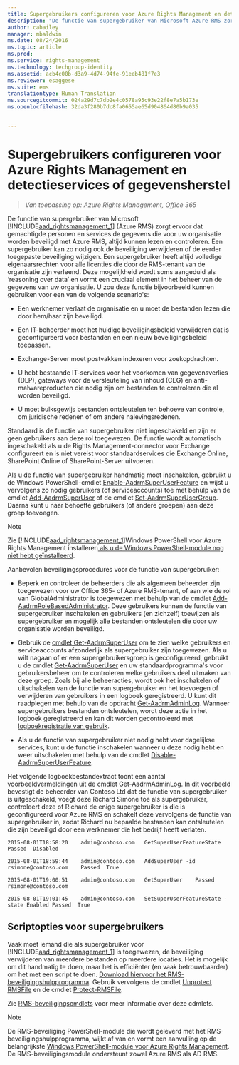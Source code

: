 ```yaml
---
title: Supergebruikers configureren voor Azure Rights Management en detectieservices of gegevensherstel | Azure RMS
description: "De functie van supergebruiker van Microsoft Azure RMS zorgt ervoor dat gemachtigde personen en services de gegevens die voor uw organisatie worden beveiligd met Azure RMS, altijd kunnen lezen en controleren. Een supergebruiker kan zo nodig ook de beveiliging verwijderen of de eerder toegepaste beveiliging wijzigen. Een supergebruiker heeft altijd volledige eigenaarsrechten voor alle licenties die door de RMS-tenant van de organisatie zijn verleend. Deze mogelijkheid wordt soms aangeduid als ‘reasoning over data’ en vormt een cruciaal element in het beheer van de gegevens van uw organisatie."
author: cabailey
manager: mbaldwin
ms.date: 08/24/2016
ms.topic: article
ms.prod: 
ms.service: rights-management
ms.technology: techgroup-identity
ms.assetid: acb4c00b-d3a9-4d74-94fe-91eeb481f7e3
ms.reviewer: esaggese
ms.suite: ems
translationtype: Human Translation
ms.sourcegitcommit: 024a29d7c7db2e4c0578a95c93e22f8e7a5b173e
ms.openlocfilehash: 32da3f280b7dc8fa0655ae65d904864d80b9a035


---
```


# Supergebruikers configureren voor Azure Rights Management en detectieservices of gegevensherstel

>*Van toepassing op: Azure Rights Management, Office 365*

De functie van supergebruiker van Microsoft [!INCLUDE[aad_rightsmanagement_1](../includes/aad_rightsmanagement_1_md.md)] (Azure RMS) zorgt ervoor dat gemachtigde personen en services de gegevens die voor uw organisatie worden beveiligd met Azure RMS, altijd kunnen lezen en controleren. Een supergebruiker kan zo nodig ook de beveiliging verwijderen of de eerder toegepaste beveiliging wijzigen. Een supergebruiker heeft altijd volledige eigenaarsrechten voor alle licenties die door de RMS-tenant van de organisatie zijn verleend. Deze mogelijkheid wordt soms aangeduid als ‘reasoning over data’ en vormt een cruciaal element in het beheer van de gegevens van uw organisatie. U zou deze functie bijvoorbeeld kunnen gebruiken voor een van de volgende scenario's:

-   Een werknemer verlaat de organisatie en u moet de bestanden lezen die door hem/haar zijn beveiligd.

-   Een IT-beheerder moet het huidige beveiligingsbeleid verwijderen dat is geconfigureerd voor bestanden en een nieuw beveiligingsbeleid toepassen.

-   Exchange-Server moet postvakken indexeren voor zoekopdrachten.

-   U hebt bestaande IT-services voor het voorkomen van gegevensverlies (DLP), gateways voor de versleuteling van inhoud (CEG) en anti-malwareproducten die nodig zijn om bestanden te controleren die al worden beveiligd.

-   U moet bulksgewijs bestanden ontsleutelen ten behoeve van controle, om juridische redenen of om andere nalevingsredenen.

Standaard is de functie van supergebruiker niet ingeschakeld en zijn er geen gebruikers aan deze rol toegewezen. De functie wordt automatisch ingeschakeld als u de Rights Management-connector voor Exchange configureert en is niet vereist voor standaardservices die Exchange Online, SharePoint Online of SharePoint-Server uitvoeren.

Als u de functie van supergebruiker handmatig moet inschakelen, gebruikt u de Windows PowerShell-cmdlet [Enable-AadrmSuperUserFeature](https://msdn.microsoft.com/library/azure/dn629400.aspx) en wijst u vervolgens zo nodig gebruikers (of serviceaccounts) toe met behulp van de cmdlet [Add-AadrmSuperUser](https://msdn.microsoft.com/library/azure/dn629411.aspx) of de cmdlet [Set-AadrmSuperUserGroup](https://msdn.microsoft.com/library/azure/mt653943.aspx). Daarna kunt u naar behoefte gebruikers (of andere groepen) aan deze groep toevoegen. 

> [!NOTE]
> Zie [!INCLUDE[aad_rightsmanagement_1](../includes/aad_rightsmanagement_1_md.md)]Windows PowerShell voor Azure Rights Management installeren[ als u de Windows PowerShell-module nog niet hebt geïnstalleerd](install-powershell.md).

Aanbevolen beveiligingsprocedures voor de functie van supergebruiker:

-   Beperk en controleer de beheerders die als algemeen beheerder zijn toegewezen voor uw Office 365- of Azure RMS-tenant, of aan wie de rol van GlobalAdministrator is toegewezen met behulp van de cmdlet [Add-AadrmRoleBasedAdministrator](https://msdn.microsoft.com/library/azure/dn629417.aspx). Deze gebruikers kunnen de functie van supergebruiker inschakelen en gebruikers (en zichzelf) toewijzen als supergebruiker en mogelijk alle bestanden ontsleutelen die door uw organisatie worden beveiligd.

-   Gebruik de [cmdlet Get-AadrmSuperUser](https://msdn.microsoft.com/library/azure/dn629408.aspx) om te zien welke gebruikers en serviceaccounts afzonderlijk als supergebruiker zijn toegewezen. Als u wilt nagaan of er een supergebruikersgroep is geconfigureerd, gebruikt u de cmdlet [Get-AadrmSuperUser](https://msdn.microsoft.com/library/azure/mt653942.aspx) en uw standaardprogramma's voor gebruikersbeheer om te controleren welke gebruikers deel uitmaken van deze groep. Zoals bij alle beheeracties, wordt ook het inschakelen of uitschakelen van de functie van supergebruiker en het toevoegen of verwijderen van gebruikers in een logboek geregistreerd. U kunt dit raadplegen met behulp van de opdracht [Get-AadrmAdminLog](https://msdn.microsoft.com/library/azure/dn629430.aspx). Wanneer supergebruikers bestanden ontsleutelen, wordt deze actie in het logboek geregistreerd en kan dit worden gecontroleerd met [logboekregistratie van gebruik](log-analyze-usage.md).

-   Als u de functie van supergebruiker niet nodig hebt voor dagelijkse services, kunt u de functie inschakelen wanneer u deze nodig hebt en weer uitschakelen met behulp van de cmdlet [Disable-AadrmSuperUserFeature](https://msdn.microsoft.com/library/azure/dn629428.aspx).

Het volgende logboekbestandextract toont een aantal voorbeeldvermeldingen uit de cmdlet Get-AadrmAdminLog. In dit voorbeeld bevestigt de beheerder van Contoso Ltd dat de functie van supergebruiker is uitgeschakeld, voegt deze Richard Simone toe als supergebruiker, controleert deze of Richard de enige supergebruiker is die is geconfigureerd voor Azure RMS en schakelt deze vervolgens de functie van supergebruiker in, zodat Richard nu bepaalde bestanden kan ontsleutelen die zijn beveiligd door een werknemer die het bedrijf heeft verlaten.

`2015-08-01T18:58:20    admin@contoso.com   GetSuperUserFeatureState    Passed  Disabled`

`2015-08-01T18:59:44    admin@contoso.com   AddSuperUser -id rsimone@contoso.com    Passed  True`

`2015-08-01T19:00:51    admin@contoso.com   GetSuperUser    Passed  rsimone@contoso.com`

`2015-08-01T19:01:45    admin@contoso.com   SetSuperUserFeatureState -state Enabled Passed  True`

## Scriptopties voor supergebruikers
Vaak moet iemand die als supergebruiker voor [!INCLUDE[aad_rightsmanagement_1](../includes/aad_rightsmanagement_1_md.md)] is toegewezen, de beveiliging verwijderen van meerdere bestanden op meerdere locaties. Het is mogelijk om dit handmatig te doen, maar het is efficiënter (en vaak betrouwbaarder) om het met een script te doen. [Download hiervoor het RMS-beveiligingshulpprogramma](http://www.microsoft.com/en-us/download/details.aspx?id=47256). Gebruik vervolgens de cmdlet [Unprotect RMSFile](https://msdn.microsoft.com/library/azure/mt433200.aspx) en de cmdlet [Protect-RMSFile](https://msdn.microsoft.com/library/azure/mt433201.aspx).

Zie [RMS-beveiligingscmdlets](https://msdn.microsoft.com/library/azure/mt433195.aspx) voor meer informatie over deze cdmlets.

> [!NOTE]
> De RMS-beveiliging PowerShell-module die wordt geleverd met het RMS-beveiligingshulpprogramma, wijkt af van en vormt een aanvulling op de belangrijkste [Windows PowerShell-module voor Azure Rights Management](administer-powershell.md). De RMS-beveiligingsmodule ondersteunt zowel Azure RMS als AD RMS.





<!--HONumber=Aug16_HO4-->



